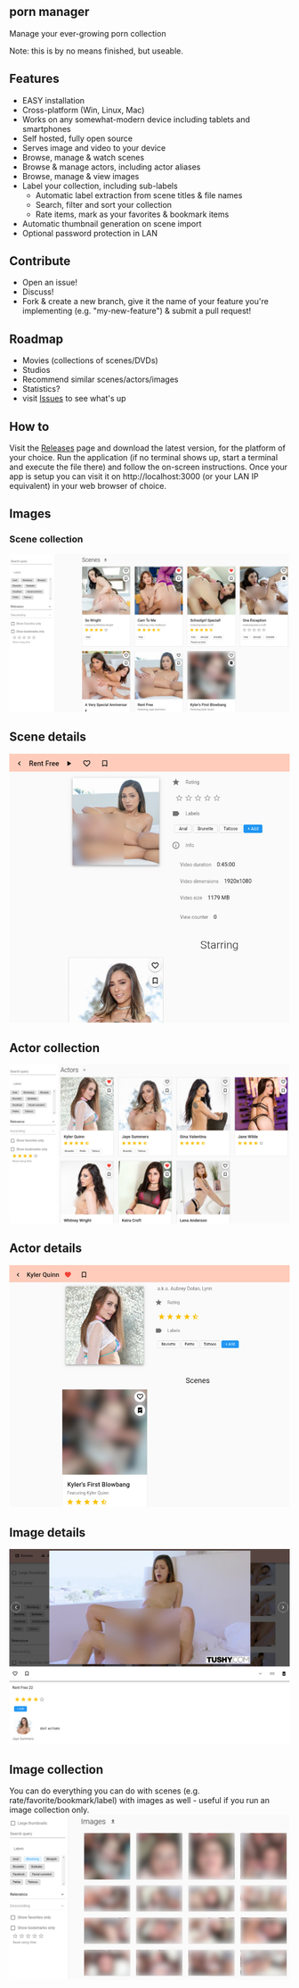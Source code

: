## porn manager
Manage your ever-growing porn collection

Note: this is by no means finished, but useable.

## Features
- EASY installation
- Cross-platform (Win, Linux, Mac)
- Works on any somewhat-modern device including tablets and smartphones
- Self hosted, fully open source
- Serves image and video to your device
- Browse, manage & watch scenes
- Browse & manage actors, including actor aliases
- Browse, manage & view images
- Label your collection, including sub-labels
  - Automatic label extraction from scene titles & file names
  - Search, filter and sort your collection
  - Rate items, mark as your favorites & bookmark items
- Automatic thumbnail generation on scene import
- Optional password protection in LAN

## Contribute
- Open an issue!
- Discuss!
- Fork & create a new branch, give it the name of your feature you're implementing (e.g. "my-new-feature") & submit a pull request!

## Roadmap
- Movies (collections of scenes/DVDs)
- Studios
- Recommend similar scenes/actors/images
- Statistics?
- visit [Issues](https://github.com/boi123212321/porn-manager/issues) to see what's up

## How to
Visit the [Releases](https://github.com/boi123212321/porn-manager/releases) page and download the latest version, for the platform of your choice. Run the application (if no terminal shows up, start a terminal and execute the file there) and follow the on-screen instructions. Once your app is setup you can visit it on http://localhost:3000 (or your LAN IP equivalent) in your web browser of choice.

## Images

### Scene collection
![Scenes](/doc/img/scene_collection.jpg)

## Scene details
![Scene details](/doc/img/scene_details.jpg)

## Actor collection
![Actors](/doc/img/actor_collection.jpg)

## Actor details
![Actor details](/doc/img/actor_details.jpg)

## Image details
![Image details](/doc/img/image.jpg)

## Image collection
You can do everything you can do with scenes (e.g. rate/favorite/bookmark/label) with images as well - useful if you run an image collection only.
![Scene details](/doc/img/image_collection.jpg)
